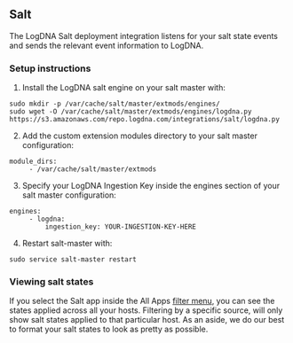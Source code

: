 ## Salt

The LogDNA Salt deployment integration listens for your salt state events and sends the relevant event information to LogDNA.

### Setup instructions

1. Install the LogDNA salt engine on your salt master with:
```
sudo mkdir -p /var/cache/salt/master/extmods/engines/
sudo wget -O /var/cache/salt/master/extmods/engines/logdna.py https://s3.amazonaws.com/repo.logdna.com/integrations/salt/logdna.py
```
2. Add the custom extension modules directory to your salt master configuration:
```
module_dirs:
     - /var/cache/salt/master/extmods
```
3. Specify your LogDNA Ingestion Key inside the engines section of your salt master configuration:
```
engines:
     - logdna:
         ingestion_key: YOUR-INGESTION-KEY-HERE
```
4. Restart salt-master with:
```
sudo service salt-master restart
```

### Viewing salt states

If you select the Salt app inside the All Apps [filter menu](doc:filters), you can see the states applied across all your hosts. Filtering by a specific source, will only show salt states applied to that particular host. As an aside, we do our best to format your salt states to look as pretty as possible.
